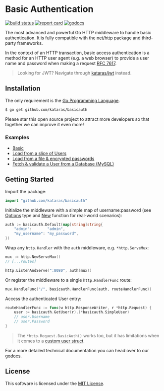 # Basic Authentication

[![build status](https://img.shields.io/travis/com/kataras/basicauth/main.svg?style=for-the-badge&logo=travis)](https://travis-ci.com/github/kataras/basicauth) [![report card](https://img.shields.io/badge/report%20card-a%2B-ff3333.svg?style=for-the-badge)](https://goreportcard.com/report/github.com/kataras/basicauth) [![godocs](https://img.shields.io/badge/go-%20docs-488AC7.svg?style=for-the-badge)](https://pkg.go.dev/github.com/kataras/basicauth)

The most advanced and powerful Go HTTP middleware to handle basic authentication. It is fully compatible with the [net/http](https://golang.org/pkg/net/http/) package and third-party frameworks.

In the context of an HTTP transaction, basic access authentication is a method for an HTTP user agent (e.g. a web browser) to provide a user name and password when making a request [RFC 7617](https://tools.ietf.org/html/rfc7617).

> Looking for JWT? Navigate through [kataras/jwt](https://github.com/kataras/jwt) instead.

## Installation

The only requirement is the [Go Programming Language](https://golang.org/dl).

```sh
$ go get github.com/kataras/basicauth
```

Please star this open source project to attract more developers so that together we can improve it even more!

### Examples

- [Basic](_examples/basic/main.go)
- [Load from a slice of Users](_examples/users_list/main.go)
- [Load from a file & encrypted passwords](_examples/users_file_bcrypt/main.go)
- [Fetch & validate a User from a Database (MySQL)](_examples/database)

## Getting Started

Import the package:

```go
import "github.com/kataras/basicauth"
```

Initialize the middleware with a simple map of username:password (see [Options](https://pkg.go.dev/github.com/kataras/basicauth#Options) type and [New](https://pkg.go.dev/github.com/kataras/basicauth#New) function for real-world scenarios):

```go
auth := basicauth.Default(map[string]string{
	"admin":       "admin",
	"my_username": "my_password",
})
```

Wrap any `http.Handler` with the `auth` middleware, e.g. `*http.ServeMux`:

```go
mux := http.NewServeMux()
// [...routes]

http.ListenAndServe(":8080", auth(mux))
```

Or register the middleware to a single `http.HandlerFunc` route:

```go
mux.HandleFunc("/", basicauth.HandlerFunc(auth, routeHandlerFunc))
```

Access the authenticated User entry:

```go
routeHandlerFunc := func(w http.ResponseWriter, r *http.Request) {
	user := basicauth.GetUser(r).(*basicauth.SimpleUser)
	// user.Username
	// user.Password
}
```

> The `*http.Request.BasicAuth()` works too, but it has limitations when it comes to a [custom user struct](_examples/users_list/main.go).

For a more detailed technical documentation you can head over to our [godocs](https://pkg.go.dev/github.com/kataras/basicauth).

## License

This software is licensed under the [MIT License](LICENSE).
